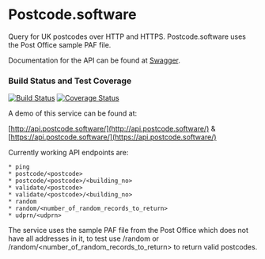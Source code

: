 # Postcode.software

Query for UK postcodes over HTTP and HTTPS. Postcode.software uses the Post Office sample PAF file.

Documentation for the API can be found at [Swagger](https://app.swaggerhub.com/api/andymccall/api.postcode.software/1.0.0).

### Build Status and Test Coverage
[![Build Status](https://travis-ci.org/andymccall/api.postcode.software.svg?branch=master)](https://travis-ci.org/andymccall/api.postcode.software)
[![Coverage Status](https://coveralls.io/repos/github/andymccall/api.postcode.software/badge.svg?branch=master)](https://coveralls.io/github/andymccall/api.postcode.software?branch=master)


A demo of this service can be found at:

  [http://api.postcode.software/](http://api.postcode.software/)
& [https://api.postcode.software/](https://api.postcode.software/)
  
 Currently working API endpoints are:
 
    * ping
    * postcode/<postcode>
    * postcode/<postcode>/<building_no>
    * validate/<postcode>
    * validate/<postcode>/<building_no>
    * random
    * random/<number_of_random_records_to_return>
    * udprn/<udprn>
 
 The service uses the sample PAF file from the Post Office which does not have all addresses in it, to test use /random or /random/\<number_of_random_records_to_return\> to return valid postcodes.
